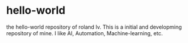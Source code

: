 # hello-world
the hello-world repository of roland lv. 
This is a initial and developming repository of mine. I like AI, Automation, Machine-learning, etc.
